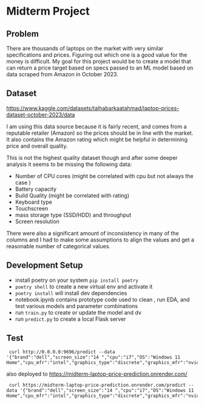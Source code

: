 # Midterm Project

## Problem

There are thousands of laptops on the market with very similar specifications and prices. Figuring out which one is a good value for the money is difficult. My goal for this project would be to create a model that can return a price target based on specs passed to an ML model based on data scraped from Amazon in October 2023. 

## Dataset

https://www.kaggle.com/datasets/talhabarkaatahmad/laptop-prices-dataset-october-2023/data

I am using this data source because it is fairly recent, and comes from a reputable retailer (Amazon) so the prices should be in line with the market. It also contains the Amazon rating which might be helpful in determining price and overall quality.

This is not the highest quality dataset though and after some deeper analysis it seems to be missing the following data:
- Number of CPU cores (might be correlated with cpu but not always the case )
- Battery capacity
- Build Quality (might be correlated with rating)
- Keyboard type
- Touchscreen
- mass storage type (SSD/HDD) and throughput
- Screen resolution

There were also a significant amount of inconsistency in many of the columns and I had to make some assumptions to align the values and get a reasonable number of categorical values.


## Development Setup
- install poetry on your system `pip install poetry`
- `poetry shell` to create a new virtual env and activate it
- `poetry install` will install dev dependencies
- notebook.ipynb contains prototype code used to clean , run EDA, and test various models and parameter combinations
- run `train.py` to create or update the model and dv
- run `predict.py` to create a local Flask server


## Test

```
 curl http://0.0.0.0:9696/predict --data '{"brand":"dell","screen_size":"14 ","cpu":"i7","OS":"Windows 11 Home","cpu_mfr":"intel","graphics_type":"discrete","graphics_mfr":"nvidia","harddisk_gb":1000,"ram_gb":8}'
```

also deployed to https://midterm-laptop-price-prediction.onrender.com/

```
 curl https://midterm-laptop-price-prediction.onrender.com/predict --data '{"brand":"dell","screen_size":"14 ","cpu":"i7","OS":"Windows 11 Home","cpu_mfr":"intel","graphics_type":"discrete","graphics_mfr":"nvidia","harddisk_gb":1000,"ram_gb":8}'
```